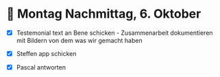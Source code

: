 # 📅 Montag Nachmittag, 6. Oktober

- [x] Testemonial text an Bene schicken - Zusammenarbeit dokumentieren mit Bildern von dem was wir gemacht haben
- [x] Steffen app schicken
- [x] Pascal antworten


